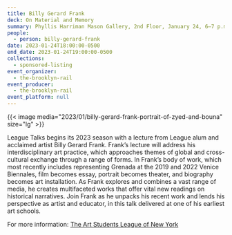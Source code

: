 ```yaml
---
title: Billy Gerard Frank
deck: On Material and Memory
summary: Phyllis Harriman Mason Gallery, 2nd Floor, January 24, 6–7 p.m.
people:
  - person: billy-gerard-frank
date: 2023-01-24T18:00:00-0500
end_date: 2023-01-24T19:00:00-0500
collections:
  - sponsored-listing
event_organizer:
  - the-brooklyn-rail
event_producer:
  - the-brooklyn-rail
event_platform: null
---
```

{{< image media="2023/01/billy-gerard-frank-portrait-of-zyed-and-bouna" size="lg" >}}

League Talks begins its 2023 season with a lecture from League alum and acclaimed artist Billy Gerard Frank. Frank’s lecture will address his interdisciplinary art practice, which approaches themes of global and cross-cultural exchange through a range of forms. In Frank’s body of work, which most recently includes representing Grenada at the 2019 and 2022 Venice Biennales, film becomes essay, portrait becomes theater, and biography becomes art installation. As Frank explores and combines a vast range of media, he creates multifaceted works that offer vital new readings on historical narratives. Join Frank as he unpacks his recent work and lends his perspective as artist and educator, in this talk delivered at one of his earliest art schools.

F﻿or more information: [The Art Students League of New York](https://www.artstudentsleague.org/events/league-talk-billy-gerard-frank)